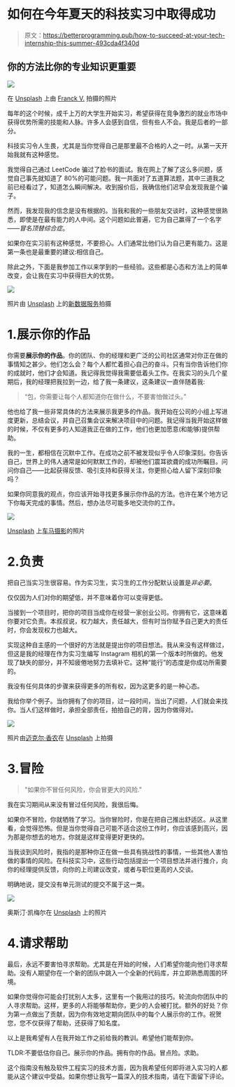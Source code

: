 # 如何在今年夏天的科技实习中取得成功

> 原文：<https://betterprogramming.pub/how-to-succeed-at-your-tech-internship-this-summer-493cda4f340d>

## 你的方法比你的专业知识更重要

![](img/959e8cecbeeb6cbc6fa3274dfd157d6e.png)

在 [Unsplash](https://unsplash.com/?utm_source=unsplash&utm_medium=referral&utm_content=creditCopyText) 上由 [Franck V.](https://unsplash.com/@franckinjapan?utm_source=unsplash&utm_medium=referral&utm_content=creditCopyText) 拍摄的照片

每年的这个时候，成千上万的大学生开始实习，希望获得在竞争激烈的就业市场中获得优势所需的技能和人脉。许多人会感到自信，但有些人不会。我是后者的一部分。

科技实习令人生畏，尤其是当你觉得自己是那里最不合格的人之一时。从第一天开始我就有这种感觉。

我觉得自己通过 LeetCode 骗过了脸书的面试。我在网上了解了这么多问题，感觉自己事先就知道了 80%的可能问题。我一共面对了五道算法题，其中三道我之前已经看过了，知道怎么瞬间解决。收到报价后，我确信他们迟早会发现我是个骗子。

然而，我发现我的信念是没有根据的。当我和我的一些朋友交谈时，这种感觉很熟悉，即使是在最有能力的人中间。这个问题如此普遍，它为自己赢得了一个名字——*冒名顶替综合症*。

如果你在实习前有这种感觉，不要担心。人们通常比他们认为自己更有能力。这是第一条也是最重要的建议:相信自己。

除此之外，下面是我参加工作以来学到的一些经验。这些都是心态和方法上的简单改变，会让我在实习中获得巨大的优势。

![](img/f1c6fa8c750db18ff1da5a57ae096c6e.png)

照片由 [Unsplash](https://unsplash.com/s/photos/show-work?utm_source=unsplash&utm_medium=referral&utm_content=creditCopyText) 上的[新数据服务](https://unsplash.com/@new_data_services?utm_source=unsplash&utm_medium=referral&utm_content=creditCopyText)拍摄

# 1.展示你的作品

你需要**展示你的作品**。你的团队、你的经理和更广泛的公司社区通常对你正在做的事情知之甚少。他们怎么会？每个人都忙着担心自己的奋斗。只有当你告诉他们你的成就时，他们才会知道。我记得我觉得我需要低着头工作。在我实习的头几个星期后，我的经理把我拉到一边，给了我一条建议，这条建议一直伴随着我:

> “包，你需要让每个人都知道你在做什么，不要害怕做过头。”

他也给了我一些非常具体的方法来展示我更多的作品。我开始在公司的小组上写进度更新，总结会议，并自己召集会议来解决项目中的问题。我记得当我开始这样做的时候，不仅有更多的人知道我正在做的工作，他们也更加愿意(和能够)提供帮助。

我的一生，都相信在沉默中工作。在成功之前不被发现似乎令人印象深刻。你告诉自己，世界上的伟人通常是如何默默工作的，却被他们震耳欲聋的成功所瞩目。问问你自己——比起获得反馈、吸引支持和获得关注，你更担心给人留下深刻印象吗？

如果你同意我的观点，你应该开始寻找更多展示你作品的方法。也许在某个地方记下你每天完成的事情。然后，想办法尽可能多地交流你的工作。

![](img/c128f9ce64df4e731b58ecd565ceedd2.png)

[Unsplash](https://unsplash.com/s/photos/horse-charge?utm_source=unsplash&utm_medium=referral&utm_content=creditCopyText) 上[车马摄影](https://unsplash.com/@chema_photo?utm_source=unsplash&utm_medium=referral&utm_content=creditCopyText)的照片

# 2.负责

把自己当实习生很容易。作为实习生，实习生的工作分配默认设置是*非必要*。

仅仅因为人们对你的期望低，并不意味着你可以变得更低。

当接到一个项目时，把你的项目当成你在经营一家创业公司。你拥有它，这意味着你要对它负责。本叔叔说，权力越大，责任越大，但有时当你赋予自己更大的责任时，你会发现权力也越大。

实现这种自主感的一个很好的方法就是提出你的项目想法。我从来没有这样做过，但这是我的经理在作为实习生编写 Instagram 相机的第一个版本时所做的。他发现了缺失的部分，并不知疲倦地努力去填补它。这种“能行”的态度是你成功所需要的。

我没有任何具体的步骤来获得更多的所有权，因为这更多的是一种心态。

我给你举个例子。当你拥有了你的项目，过一段时间，当出了问题，人们就会来找你。当人们这样做时，承担全部责任，拍拍自己的背，因为你做得对。

![](img/03596a2f3170df9bf636f6641fa4bda6.png)

照片由[迈克尔·香农](https://unsplash.com/@mgshannon?utm_source=unsplash&utm_medium=referral&utm_content=creditCopyText)在 [Unsplash](https://unsplash.com/s/photos/risk?utm_source=unsplash&utm_medium=referral&utm_content=creditCopyText) 上拍摄

# 3.冒险

> "如果你不冒任何风险，你会冒更大的风险."

我在实习期间从来没有冒过任何风险，我很后悔。

如果你不冒险，你就牺牲了学习。当你冒险时，你是在把自己推出舒适区。从这里看，会觉得恐怖。但是当你觉得自己可能不适合这份工作时，你应该感到高兴，因为那是你想去的地方。你就是这样变得更好更快的。

当我谈到风险时，我指的是那种你正在做一些具有挑战性的事情，一些其他人害怕做的事情的风险。在科技实习中，这些行动包括提出一个项目想法并进行推介，向你的经理提供反馈，向你的上司建议改变，或者与职位更高的人交谈。

明确地说，提交没有单元测试的提交不属于这一类。

![](img/bf352b44bb2aff4d77548401e081fc1b.png)

奥斯汀·凯梅尔在 [Unsplash](https://unsplash.com/s/photos/help?utm_source=unsplash&utm_medium=referral&utm_content=creditCopyText) 上的照片

# 4.请求帮助

最后，永远不要害怕寻求帮助。尤其是在开始的时候，人们希望你能向他们寻求帮助。没有人期望你在一个新的团队中跳入一个全新的代码库，并立即熟悉周围的环境。

如果你觉得你可能会打扰别人太多，这里有一个我用过的技巧。轮流向你团队中的人寻求帮助。这样，更多的人将能够帮助你，更少的人会被打扰。额外的好处？你为第一点做出了贡献，因为你有效地定期向团队中的每个人展示你的工作。祝贺您，您不仅获得了帮助，还获得了知名度。

以上是我希望有人在我开始工作之前给我的教训。希望他们能帮到你。

TLDR:不要低估你自己。展示你的作品。拥有你的作品。冒点险。求助。

这个指南没有触及软件工程实习的技术方面，因为我希望任何即将进入实习的人都能从这个建议中受益。如果你想让我写一篇深入的技术指南，请在下面留下评论。